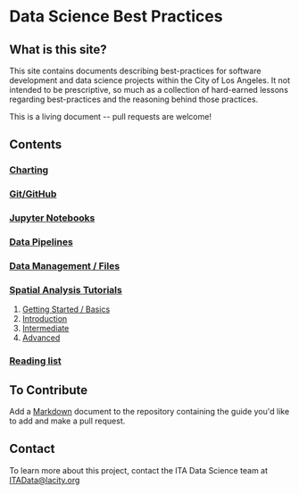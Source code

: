 # Data Science Best Practices

## What is this site?
This site contains documents describing best-practices for software development
and data science projects within the City of Los Angeles. It not intended to be
prescriptive, so much as a collection of hard-earned lessons regarding best-practices
and the reasoning behind those practices.

This is a living document -- pull requests are welcome!

## Contents
### [Charting](./charting.md)
### [Git/GitHub](./github.md)
### [Jupyter Notebooks](./notebooks.md)
### [Data Pipelines](./data-pipeline.md)
### [Data Management / Files](./data-management.md)
### [Spatial Analysis Tutorials](./spatial-analysis-basics.md)
1. [Getting Started / Basics](./spatial-analysis-basics.md)
2. [Introduction](./spatial-analysis-intro.md)
3. [Intermediate](./spatial-analysis-intermediate.md)
4. [Advanced](./spatial-analysis-advanced.md)

### [Reading list](./reading-list.md)

## To Contribute
Add a [Markdown](https://guides.github.com/features/mastering-markdown/) document to the repository containing the guide you'd like to add and make a pull request. 

## Contact 
To learn more about this project, contact the ITA Data Science team at [ITAData@lacity.org](mailto://itadata@lacity.org)
